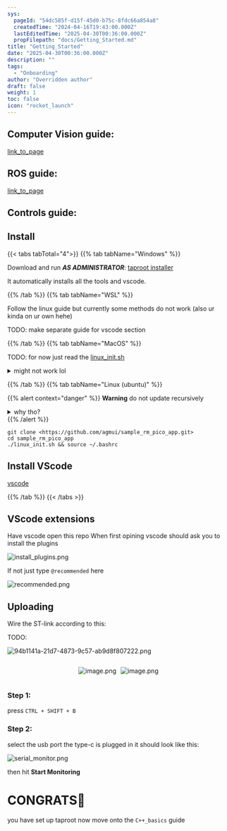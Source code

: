 ```yaml
---
sys:
  pageId: "54dc585f-d15f-45d0-b75c-8fdc66a854a8"
  createdTime: "2024-04-16T19:43:00.000Z"
  lastEditedTime: "2025-04-30T00:36:00.000Z"
  propFilepath: "docs/Getting_Started.md"
title: "Getting_Started"
date: "2025-04-30T00:36:00.000Z"
description: ""
tags:
  - "Onboarding"
author: "Overridden author"
draft: false
weight: 1
toc: false
icon: "rocket_launch"
---
```


## Computer Vision guide:

[link_to_page](86d45bc0-388b-4d26-8848-44f255f73d0e)

## ROS guide:

[link_to_page](3c76c1de-ec8f-46d6-8b0a-294005edc2d5)

## Controls guide:

## Install

{{< tabs tabTotal="4">}}
{{% tab tabName="Windows" %}}

Download and run _**AS ADMINISTRATOR**_: [taproot installer](https://github.com/Thornbots/TeachingFreshies/releases/tag/1.0)

It automatically installs all the tools and vscode.

{{% /tab %}}
{{% tab tabName="WSL" %}}

Follow the linux guide but currently some methods do not work (also ur kinda on ur own hehe)

TODO: make separate guide for vscode section

{{% /tab %}}
{{% tab tabName="MacOS" %}}

TODO: for now just read the [linux_init.sh](https://github.com/agmui/sample_rm_pico_app/blob/main/linux_init.sh)

<details>
<summary>might not work lol</summary>

`brew install libusb pkg-config`

Next install: [vscode](https://code.visualstudio.com/Download)

</details>

{{% /tab %}}
{{% tab tabName="Linux (ubuntu)" %}}

{{% alert context="danger" %}}
**Warning** do not update recursively
<details>
<summary>why tho?</summary>
There are some submodules that may go on for a while (like tinyusb) and I highly
recommend you don't need to get them.
If you want to see what submodules I update just look in `linux_init.sh`
</details>
{{% /alert %}}

```shell
git clone <https://github.com/agmui/sample_rm_pico_app.git>
cd sample_rm_pico_app
./linux_init.sh && source ~/.bashrc
```

## Install VScode

[vscode](https://code.visualstudio.com/Download)

{{% /tab %}}
{{< /tabs >}}

## VScode extensions

Have vscode open this repo
When first opining vscode should ask you to install the plugins

![install_plugins.png](https://prod-files-secure.s3.us-west-2.amazonaws.com/d518164a-d88e-44d1-a4ee-3adb3bd8bce0/89bd30f0-1825-4e77-867b-0a41ce370880/install_plugins.png?X-Amz-Algorithm=AWS4-HMAC-SHA256&X-Amz-Content-Sha256=UNSIGNED-PAYLOAD&X-Amz-Credential=ASIAZI2LB4665ORLTNO2%2F20250517%2Fus-west-2%2Fs3%2Faws4_request&X-Amz-Date=20250517T033136Z&X-Amz-Expires=3600&X-Amz-Security-Token=IQoJb3JpZ2luX2VjEJv%2F%2F%2F%2F%2F%2F%2F%2F%2F%2FwEaCXVzLXdlc3QtMiJIMEYCIQDCaa2UfAm2JX0JHUtKj6KAtqNecVL791wh8cxl2d1K8wIhAIwCVG9ErCEpi8zzqy8rolPE3uNNJ2dUOmHWdCyE8bFUKv8DCFQQABoMNjM3NDIzMTgzODA1IgzU1tqZc%2Buy9MVQKyMq3AMqo1FH%2Bvrm3qO0hLywWz4yLYK3NE8kp0UxWr3JdnXRCVIXVxKie%2BV0I7YOBIQ4d0wdBq3e9c%2BOGoVz%2F0rZk6Yp5cWcXCtQVWc1uJFq9UEJzpYM1CqosRGLY%2BVTqT9%2B2CUG2LqGJM%2FqMDY0dSsoRxbcUJwMTPp3XnCwNvCigvvjapqvVVsDkhM8FjZ7eE4K%2BpWtGYzMTZNAM%2FURYA61OL9xACdnhAk%2Btg0JzUBS5YIsM1PXczXzc%2BgewKOWI0UBrK5cxbUJzx2sAQ4NwHm6wKDxojI1Xtor0gWMff4MWMKkJpw7QrzVBKZaZIOIrpPXddvN5zYm8bJ%2F35jghzbEIidantv%2F%2FsED5i3y07FCohxFbp6IijUfztbPL4YSh17c3RupFSdCw%2FMlaJ3G%2Fw3hU5%2Fx3JafHJbilcSCEVKGGI83dfCXCZ5z5Bm%2BRGDSBeR9xKZQhtvnDK0Z754aXKWPwD4f0A3h7pJtjHhqFKBiVstNoKbHC1sG0bRQZFI3ub6B947QdufghfgqIz2r6rhLutFmJrlXwSeAjDFzKQ8F8rMpzDodU3aux9xxFlyg1L6EaVNv9O4Mn09bTGlSRLkErJ7UERBMtitiSQq7XcTJh1X8SuIX3jUjpokwhH6vEDD%2F95%2FBBjqkAVTXAwcuybiml87ls%2FYC3fHjGG7ZcWBKHLm7xt2bbtAksf483qROrRyY3DH4BrrDFYftg9jtzboxXwVjQIGFTHzXIN%2FGcJlvhk48rXIXmX%2FofBE%2F3vynyGcCcm2dGJs1nMzi3W2qr0jj8yhqXB9quYueHU4XxbBZ53FRcNsQMa3%2FbR244tkV0BCkGkqvM6lE0DIVcSPIzrJ3L%2BqwDyqmZAkAgNI9&X-Amz-Signature=5bca069d7b4bbf3e6551f03f09e473f546df357e87630d4396e55169ad4b2e29&X-Amz-SignedHeaders=host&x-id=GetObject)

If not just type `@recommended` here  

![recommended.png](https://prod-files-secure.s3.us-west-2.amazonaws.com/d518164a-d88e-44d1-a4ee-3adb3bd8bce0/61e661e9-5d85-4dfc-be0d-8d2097a5e793/recommended.png?X-Amz-Algorithm=AWS4-HMAC-SHA256&X-Amz-Content-Sha256=UNSIGNED-PAYLOAD&X-Amz-Credential=ASIAZI2LB4665ORLTNO2%2F20250517%2Fus-west-2%2Fs3%2Faws4_request&X-Amz-Date=20250517T033136Z&X-Amz-Expires=3600&X-Amz-Security-Token=IQoJb3JpZ2luX2VjEJv%2F%2F%2F%2F%2F%2F%2F%2F%2F%2FwEaCXVzLXdlc3QtMiJIMEYCIQDCaa2UfAm2JX0JHUtKj6KAtqNecVL791wh8cxl2d1K8wIhAIwCVG9ErCEpi8zzqy8rolPE3uNNJ2dUOmHWdCyE8bFUKv8DCFQQABoMNjM3NDIzMTgzODA1IgzU1tqZc%2Buy9MVQKyMq3AMqo1FH%2Bvrm3qO0hLywWz4yLYK3NE8kp0UxWr3JdnXRCVIXVxKie%2BV0I7YOBIQ4d0wdBq3e9c%2BOGoVz%2F0rZk6Yp5cWcXCtQVWc1uJFq9UEJzpYM1CqosRGLY%2BVTqT9%2B2CUG2LqGJM%2FqMDY0dSsoRxbcUJwMTPp3XnCwNvCigvvjapqvVVsDkhM8FjZ7eE4K%2BpWtGYzMTZNAM%2FURYA61OL9xACdnhAk%2Btg0JzUBS5YIsM1PXczXzc%2BgewKOWI0UBrK5cxbUJzx2sAQ4NwHm6wKDxojI1Xtor0gWMff4MWMKkJpw7QrzVBKZaZIOIrpPXddvN5zYm8bJ%2F35jghzbEIidantv%2F%2FsED5i3y07FCohxFbp6IijUfztbPL4YSh17c3RupFSdCw%2FMlaJ3G%2Fw3hU5%2Fx3JafHJbilcSCEVKGGI83dfCXCZ5z5Bm%2BRGDSBeR9xKZQhtvnDK0Z754aXKWPwD4f0A3h7pJtjHhqFKBiVstNoKbHC1sG0bRQZFI3ub6B947QdufghfgqIz2r6rhLutFmJrlXwSeAjDFzKQ8F8rMpzDodU3aux9xxFlyg1L6EaVNv9O4Mn09bTGlSRLkErJ7UERBMtitiSQq7XcTJh1X8SuIX3jUjpokwhH6vEDD%2F95%2FBBjqkAVTXAwcuybiml87ls%2FYC3fHjGG7ZcWBKHLm7xt2bbtAksf483qROrRyY3DH4BrrDFYftg9jtzboxXwVjQIGFTHzXIN%2FGcJlvhk48rXIXmX%2FofBE%2F3vynyGcCcm2dGJs1nMzi3W2qr0jj8yhqXB9quYueHU4XxbBZ53FRcNsQMa3%2FbR244tkV0BCkGkqvM6lE0DIVcSPIzrJ3L%2BqwDyqmZAkAgNI9&X-Amz-Signature=e0cc2145491448fae510fd0c1686272e0ab46a673f748683fae586882da432fb&X-Amz-SignedHeaders=host&x-id=GetObject)

## Uploading

Wire the ST-link according to this:

TODO:

![94b1141a-21d7-4873-9c57-ab9d8f807222.png](https://prod-files-secure.s3.us-west-2.amazonaws.com/d518164a-d88e-44d1-a4ee-3adb3bd8bce0/e5fad17d-ab82-4300-9f4c-505ab4b1202c/94b1141a-21d7-4873-9c57-ab9d8f807222.png?X-Amz-Algorithm=AWS4-HMAC-SHA256&X-Amz-Content-Sha256=UNSIGNED-PAYLOAD&X-Amz-Credential=ASIAZI2LB4665ORLTNO2%2F20250517%2Fus-west-2%2Fs3%2Faws4_request&X-Amz-Date=20250517T033136Z&X-Amz-Expires=3600&X-Amz-Security-Token=IQoJb3JpZ2luX2VjEJv%2F%2F%2F%2F%2F%2F%2F%2F%2F%2FwEaCXVzLXdlc3QtMiJIMEYCIQDCaa2UfAm2JX0JHUtKj6KAtqNecVL791wh8cxl2d1K8wIhAIwCVG9ErCEpi8zzqy8rolPE3uNNJ2dUOmHWdCyE8bFUKv8DCFQQABoMNjM3NDIzMTgzODA1IgzU1tqZc%2Buy9MVQKyMq3AMqo1FH%2Bvrm3qO0hLywWz4yLYK3NE8kp0UxWr3JdnXRCVIXVxKie%2BV0I7YOBIQ4d0wdBq3e9c%2BOGoVz%2F0rZk6Yp5cWcXCtQVWc1uJFq9UEJzpYM1CqosRGLY%2BVTqT9%2B2CUG2LqGJM%2FqMDY0dSsoRxbcUJwMTPp3XnCwNvCigvvjapqvVVsDkhM8FjZ7eE4K%2BpWtGYzMTZNAM%2FURYA61OL9xACdnhAk%2Btg0JzUBS5YIsM1PXczXzc%2BgewKOWI0UBrK5cxbUJzx2sAQ4NwHm6wKDxojI1Xtor0gWMff4MWMKkJpw7QrzVBKZaZIOIrpPXddvN5zYm8bJ%2F35jghzbEIidantv%2F%2FsED5i3y07FCohxFbp6IijUfztbPL4YSh17c3RupFSdCw%2FMlaJ3G%2Fw3hU5%2Fx3JafHJbilcSCEVKGGI83dfCXCZ5z5Bm%2BRGDSBeR9xKZQhtvnDK0Z754aXKWPwD4f0A3h7pJtjHhqFKBiVstNoKbHC1sG0bRQZFI3ub6B947QdufghfgqIz2r6rhLutFmJrlXwSeAjDFzKQ8F8rMpzDodU3aux9xxFlyg1L6EaVNv9O4Mn09bTGlSRLkErJ7UERBMtitiSQq7XcTJh1X8SuIX3jUjpokwhH6vEDD%2F95%2FBBjqkAVTXAwcuybiml87ls%2FYC3fHjGG7ZcWBKHLm7xt2bbtAksf483qROrRyY3DH4BrrDFYftg9jtzboxXwVjQIGFTHzXIN%2FGcJlvhk48rXIXmX%2FofBE%2F3vynyGcCcm2dGJs1nMzi3W2qr0jj8yhqXB9quYueHU4XxbBZ53FRcNsQMa3%2FbR244tkV0BCkGkqvM6lE0DIVcSPIzrJ3L%2BqwDyqmZAkAgNI9&X-Amz-Signature=29c5f18e08feac69593d4f9fc6bc72ba50c79e3ce44be57fe7b1d0cbb3f80fc3&X-Amz-SignedHeaders=host&x-id=GetObject)

<div style="display: flex;flex-direction: row; column-gap:10px; max-width: 630px;justify-content: center;">
<div>

![image.png](https://prod-files-secure.s3.us-west-2.amazonaws.com/d518164a-d88e-44d1-a4ee-3adb3bd8bce0/210ecb78-1116-4d7b-b9b7-2292f66fa2c2/image.png?X-Amz-Algorithm=AWS4-HMAC-SHA256&X-Amz-Content-Sha256=UNSIGNED-PAYLOAD&X-Amz-Credential=ASIAZI2LB4665AWAX3Z3%2F20250517%2Fus-west-2%2Fs3%2Faws4_request&X-Amz-Date=20250517T033141Z&X-Amz-Expires=3600&X-Amz-Security-Token=IQoJb3JpZ2luX2VjEJv%2F%2F%2F%2F%2F%2F%2F%2F%2F%2FwEaCXVzLXdlc3QtMiJHMEUCIQDYvGT3Q3hU3UHHBAcc%2Btnw%2FaiTrQI1fZNHmsCItgKn3gIgSOcHNMAlgUmUdjfvkJitECDoCBQ1%2FHiSLyD8x1fwksYq%2FwMIVBAAGgw2Mzc0MjMxODM4MDUiDJ%2Fq6b%2FqlDhgiE6klircA%2FSwbaUyjQU%2F59ui74bu08hed2ZIbIFSg349newqlGkbRaiK307RGUgPWGWO%2FR9NMBPfo8wypPCiasx5WVFjG4AaoT9sZxj5TH%2BJMEHIuy03e2rybxXWoabfCaIRxYeqr7d0eH4W%2FUF36MYagMymssEProWj8upDiZoYHI%2B3Is4z%2BoqW370vqOEp17bUIaitl4NBY8KFa4ywSd5X3lkjIvVKRDRQ1fwz1tDkG%2B%2FqNQ%2B3RelPdhb8H3kycocxcpMSgrHkhRdqPVSXIEj33ojuogAQOc3RBryNfwlOWfumaMbNpYm%2FnngD%2F6FYDjoy2z36iGrIdXR2trXW920E2Ue3LGNnb1WMZ72viK8cszdymxTBhkfDhiI9%2FdchNvWqGklCIhxvYbAmVZmowcp%2FDSLqWtNVgiVYrwBsxUKvxe6FBVtl5%2BJvdmy9yL8Tm8vqpPAakhHXEJY%2B8Fojx9FNPqI7RPHpffGcahZoY76nNNwJdpHzK4LQit6SA4PD%2FEcyFTeVwWKQmTuIVUiOZy%2F8r76MHCS2cflILBnEV5ICIWxXHGhLDIy5tsup%2B2DQUSafFmjb%2BsLOKv%2FEV%2BP2Ei91cuyJY26WFOOsRBNtTko9KR1pxrIRan%2BdUsE3P8%2FavNvfMLz3n8EGOqUB0Iioq25ZSMJexcLDRWRlgANQ1ePELuxS%2B%2FknjVuXBKevJHVyq487pXNcbPQBcIINXBnS9rkMX2Q5%2F2aDqLzKixAOtHqZZf5HJYzQghu3Juxp8JdITvM3SuDsHeEM36Ar7vr5QUILPJxi9N0ZZKB2WH7cB8mO0tZIenbM%2Brv4Kp4mmeKiYCO72Jk00fLkDQd90P901aZ1JBdBOsCCC6yAeGtpDGgm&X-Amz-Signature=75b3e9328cdf08ea0ab106ed17bf1d179fb581b11d2010a35f15ab8f80f2e77c&X-Amz-SignedHeaders=host&x-id=GetObject)

</div>
<div>

![image.png](https://prod-files-secure.s3.us-west-2.amazonaws.com/d518164a-d88e-44d1-a4ee-3adb3bd8bce0/33a0fd0f-8ca6-4a86-8e09-26e95ded1fff/image.png?X-Amz-Algorithm=AWS4-HMAC-SHA256&X-Amz-Content-Sha256=UNSIGNED-PAYLOAD&X-Amz-Credential=ASIAZI2LB4667Z56DL3G%2F20250517%2Fus-west-2%2Fs3%2Faws4_request&X-Amz-Date=20250517T033144Z&X-Amz-Expires=3600&X-Amz-Security-Token=IQoJb3JpZ2luX2VjEJv%2F%2F%2F%2F%2F%2F%2F%2F%2F%2FwEaCXVzLXdlc3QtMiJGMEQCIDIiTq5GGUgKhRZ8XV98gIwmSQaiscS3%2B6VKZ3MqZYKAAiBIqN%2BFR%2BI%2F1nr%2FxBUP6IBM0k8paY5mnUdpcyIcwdR15Sr%2FAwhUEAAaDDYzNzQyMzE4MzgwNSIMARkQrqa35oHSrHn5KtwDKNnj1Q2Dp%2FMsSIRCn7%2Ftb2yzkuybB4byZnsdHH2Jb6%2FvPgs3NXBUtAdJPX9bNYUe86rFejBqLJ3fPSHUek3hsz3lKM0vYhInLxYWS%2FxiFVE%2FALMn%2Fz8klUKnut0%2FqaeUEDA9Unuo2oqjG4e%2FT71oTW51v4uvyqui%2BPl8HheI8F%2FzoSjPRwXFTLDFsO4UnyGqpUFQRvuruSOqQtYRupXMKDF5RLAQsxcyg%2FoZO%2BHbevK9TDUxYrDLQmSY%2FB6D48IEhecRSZRFy7JhzYhIlSpgF7SMFh5I9KuUxodwwevWATF0eun58isBnCGfjJNKqXWcd5qOj1bB4U%2FEUUGiG935mkWvFH69%2Fbb9Xub6nZrRjiWTJfB27YhLwRlSvWW5Rf0XyNmCvQcW%2FjbpfPg4LcPPmXgmICRe3c25Z3al3v8Q%2FSrzsl2%2Fcu46sPMHA%2BzqO%2BQe0oQtphkFsqw9XdgDgB8aNIgTHrLiexW%2BybG3jlcJgIa5NzJkoC8puv5UNdFU0RzSaFLF7gGDofVi8dC83%2FzR2BrfUEIXoMLo%2FlKmKsWbYRP5FLRY4Fjf1UqidfQiwvg64dR3FZ%2F8t3TBN2VLaufCnHLmb9EwY38hLCrXiZOSnfFA3lSe89JN5XQ9N%2BEw9vefwQY6pgE8PMIOQT9XThd2unI4BLi6bMU82%2FnXXCzdX4ywwWM8EvTNNPSlGUrIcu0uZW7ezrn0CZAmos3a5WPqGAFKi55EjxqkdYMUWLPO5H%2FhjAvyBa6y7arD1blBXgjBcle3BL9k1yc8xU2eH5sd%2BctZx0t%2BtrWmsrmeKAiB71PUcwknx7lGVuMDU5OugGzpDXOxwbW0249XeQEiF%2BaWssYlOIBvYrWQlm9E&X-Amz-Signature=34d77b8b1f6bd5d23a875e257f369b364125b02cb2b0e76fc830a711334aeac5&X-Amz-SignedHeaders=host&x-id=GetObject)

</div>
</div>

### Step 1:

press `CTRL + SHIFT + B`

### Step 2:

select the usb port the type-c is plugged in it should look like this:

![serial_monitor.png](https://prod-files-secure.s3.us-west-2.amazonaws.com/d518164a-d88e-44d1-a4ee-3adb3bd8bce0/f03f4774-05d4-4393-b6a0-d5efb6d315ab/serial_monitor.png?X-Amz-Algorithm=AWS4-HMAC-SHA256&X-Amz-Content-Sha256=UNSIGNED-PAYLOAD&X-Amz-Credential=ASIAZI2LB4665ORLTNO2%2F20250517%2Fus-west-2%2Fs3%2Faws4_request&X-Amz-Date=20250517T033136Z&X-Amz-Expires=3600&X-Amz-Security-Token=IQoJb3JpZ2luX2VjEJv%2F%2F%2F%2F%2F%2F%2F%2F%2F%2FwEaCXVzLXdlc3QtMiJIMEYCIQDCaa2UfAm2JX0JHUtKj6KAtqNecVL791wh8cxl2d1K8wIhAIwCVG9ErCEpi8zzqy8rolPE3uNNJ2dUOmHWdCyE8bFUKv8DCFQQABoMNjM3NDIzMTgzODA1IgzU1tqZc%2Buy9MVQKyMq3AMqo1FH%2Bvrm3qO0hLywWz4yLYK3NE8kp0UxWr3JdnXRCVIXVxKie%2BV0I7YOBIQ4d0wdBq3e9c%2BOGoVz%2F0rZk6Yp5cWcXCtQVWc1uJFq9UEJzpYM1CqosRGLY%2BVTqT9%2B2CUG2LqGJM%2FqMDY0dSsoRxbcUJwMTPp3XnCwNvCigvvjapqvVVsDkhM8FjZ7eE4K%2BpWtGYzMTZNAM%2FURYA61OL9xACdnhAk%2Btg0JzUBS5YIsM1PXczXzc%2BgewKOWI0UBrK5cxbUJzx2sAQ4NwHm6wKDxojI1Xtor0gWMff4MWMKkJpw7QrzVBKZaZIOIrpPXddvN5zYm8bJ%2F35jghzbEIidantv%2F%2FsED5i3y07FCohxFbp6IijUfztbPL4YSh17c3RupFSdCw%2FMlaJ3G%2Fw3hU5%2Fx3JafHJbilcSCEVKGGI83dfCXCZ5z5Bm%2BRGDSBeR9xKZQhtvnDK0Z754aXKWPwD4f0A3h7pJtjHhqFKBiVstNoKbHC1sG0bRQZFI3ub6B947QdufghfgqIz2r6rhLutFmJrlXwSeAjDFzKQ8F8rMpzDodU3aux9xxFlyg1L6EaVNv9O4Mn09bTGlSRLkErJ7UERBMtitiSQq7XcTJh1X8SuIX3jUjpokwhH6vEDD%2F95%2FBBjqkAVTXAwcuybiml87ls%2FYC3fHjGG7ZcWBKHLm7xt2bbtAksf483qROrRyY3DH4BrrDFYftg9jtzboxXwVjQIGFTHzXIN%2FGcJlvhk48rXIXmX%2FofBE%2F3vynyGcCcm2dGJs1nMzi3W2qr0jj8yhqXB9quYueHU4XxbBZ53FRcNsQMa3%2FbR244tkV0BCkGkqvM6lE0DIVcSPIzrJ3L%2BqwDyqmZAkAgNI9&X-Amz-Signature=3468bfa9366ae53ee9f59ff179625f3a6300ec6e10c1cd9e3bba351bebe5923f&X-Amz-SignedHeaders=host&x-id=GetObject)

then hit **Start Monitoring**

# CONGRATS🎉

you have set up taproot now move onto the `C++_basics` guide
